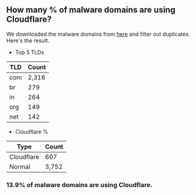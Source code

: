 ## How many % of malware domains are using Cloudflare?


We downloaded the malware domains from [here](https://urlhaus.abuse.ch) and filter out duplicates.
Here's the result.


[//]: # (start replacement)


- Top 5 TLDs

| TLD | Count |
| --- | --- |
| com | 2,316 |
| br | 279 |
| in | 264 |
| org | 149 |
| net | 142 |


- Cloudflare %

| Type | Count |
| --- | --- |
| Cloudflare | 607 |
| Normal | 3,752 |


### 13.9% of malware domains are using Cloudflare.